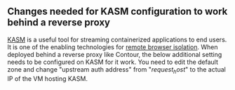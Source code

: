 ## Changes needed for KASM configuration to work behind a reverse proxy

[KASM](https://www.kasmweb.com) is a useful tool for streaming containerized applications to end users. It is one of the enabling technologies for [remote browser isolation](https://www.kasmweb.com/browser_isolation.html). When deployed behind a reverse proxy like Contour, the below additional setting needs to be configured on KASM for it work. You need to edit the default zone and change "upstream auth address" from "$request_host$" to the actual IP of the VM hosting KASM.



